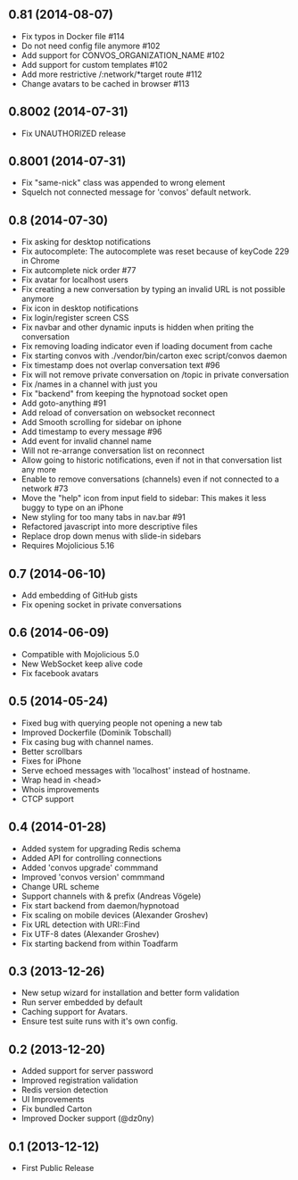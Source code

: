 ## 0.81 (2014-08-07)
- Fix typos in Docker file #114
- Do not need config file anymore #102
- Add support for CONVOS_ORGANIZATION_NAME #102
- Add support for custom templates #102
- Add more restrictive /:network/*target route #112
- Change avatars to be cached in browser #113

## 0.8002 (2014-07-31)
- Fix UNAUTHORIZED release

## 0.8001 (2014-07-31)
- Fix "same-nick" class was appended to wrong element
- Squelch not connected message for 'convos' default network.

## 0.8 (2014-07-30)
- Fix asking for desktop notifications
- Fix autocomplete: The autocomplete was reset because of keyCode 229 in Chrome
- Fix autcomplete nick order #77
- Fix avatar for localhost users
- Fix creating a new conversation by typing an invalid URL is not possible anymore
- Fix icon in desktop notifications
- Fix login/register screen CSS
- Fix navbar and other dynamic inputs is hidden when priting the conversation
- Fix removing loading indicator even if loading document from cache
- Fix starting convos with ./vendor/bin/carton exec script/convos daemon
- Fix timestamp does not overlap conversation text #96
- Fix will not remove private conversation on /topic in private conversation
- Fix /names in a channel with just you
- Fix "backend" from keeping the hypnotoad socket open
- Add goto-anything #91
- Add reload of conversation on websocket reconnect
- Add Smooth scrolling for sidebar on iphone
- Add timestamp to every message #96
- Add event for invalid channel name
- Will not re-arrange conversation list on reconnect
- Allow going to historic notifications, even if not in that conversation list any more
- Enable to remove conversations (channels) even if not connected to a network #73
- Move the "help" icon from input field to sidebar: This makes it less buggy to type on an iPhone
- New styling for too many tabs in nav.bar #91
- Refactored javascript into more descriptive files
- Replace drop down menus with slide-in sidebars
- Requires Mojolicious 5.16

## 0.7 (2014-06-10)
- Add embedding of GitHub gists
- Fix opening socket in private conversations

## 0.6 (2014-06-09)

- Compatible with Mojolicious 5.0
- New WebSocket keep alive code
- Fix facebook avatars

## 0.5 (2014-05-24)

- Fixed bug with querying people not opening a new tab
- Improved Dockerfile (Dominik Tobschall)
- Fix casing bug with channel names.
- Better scrollbars
- Fixes for iPhone
- Serve echoed messages with 'localhost' instead of hostname.
- Wrap head in &lt;head&gt;
- Whois improvements
- CTCP support

## 0.4 (2014-01-28)

- Added system for upgrading Redis schema
- Added API for controlling connections
- Added 'convos upgrade' commmand
- Improved 'convos version' commmand
- Change URL scheme
- Support channels with & prefix (Andreas Vögele)
- Fix start backend from daemon/hypnotoad
- Fix scaling on mobile devices (Alexander Groshev)
- Fix URL detection with URI::Find
- Fix UTF-8 dates (Alexander Groshev)
- Fix starting backend from within Toadfarm

## 0.3 (2013-12-26)

- New setup wizard for installation and better form validation
- Run server embedded by default
- Caching support for Avatars.
- Ensure test suite runs with it's own config.

## 0.2 (2013-12-20)

- Added support for server password
- Improved registration validation
- Redis version detection
- UI Improvements
- Fix bundled Carton
- Improved Docker support (@dz0ny)

## 0.1 (2013-12-12)

- First Public Release
